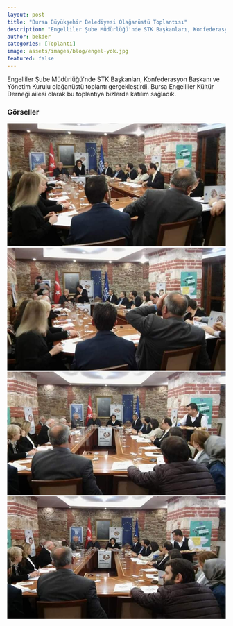 ```yaml
---
layout: post
title: "Bursa Büyükşehir Belediyesi Olağanüstü Toplantısı"
description: "Engelliler Şube Müdürlüğü'nde STK Başkanları, Konfederasyon Başkanı ve Yönetim Kurulu olağanüstü toplantı gerçekleştirdi."
author: bekder
categories: [Toplantı]
image: assets/images/blog/engel-yok.jpg
featured: false
---
```


Engelliler Şube Müdürlüğü'nde STK Başkanları, Konfederasyon Başkanı ve Yönetim Kurulu olağanüstü toplantı gerçekleştirdi. Bursa Engelliler Kültür Derneği ailesi olarak bu toplantıya bizlerde katılım sağladık.

### Görseller

<a href="/assets/images/blog/buyuksehir-belediyesi-olaganustu-toplantisi-1.jpg" data-lightbox="buyuksehir-belediyesi-olaganustu-toplantisi" data-title="Bursa Büyükşehir Belediyesi Olağanüstü Toplantısı">
    <img src="/assets/images/blog/buyuksehir-belediyesi-olaganustu-toplantisi-1.jpg" alt="Bursa Büyükşehir Belediyesi Olağanüstü Toplantısı" />
</a>

<a href="/assets/images/blog/buyuksehir-belediyesi-olaganustu-toplantisi-2.jpg" data-lightbox="buyuksehir-belediyesi-olaganustu-toplantisi" data-title="Bursa Büyükşehir Belediyesi Olağanüstü Toplantısı">
    <img src="/assets/images/blog/buyuksehir-belediyesi-olaganustu-toplantisi-2.jpg" alt="Bursa Büyükşehir Belediyesi Olağanüstü Toplantısı" />
</a>

<a href="/assets/images/blog/buyuksehir-belediyesi-olaganustu-toplantisi-3.jpg" data-lightbox="buyuksehir-belediyesi-olaganustu-toplantisi" data-title="Bursa Büyükşehir Belediyesi Olağanüstü Toplantısı">
    <img src="/assets/images/blog/buyuksehir-belediyesi-olaganustu-toplantisi-3.jpg" alt="Bursa Büyükşehir Belediyesi Olağanüstü Toplantısı" />
</a>

<a href="/assets/images/blog/buyuksehir-belediyesi-olaganustu-toplantisi-4.jpg" data-lightbox="buyuksehir-belediyesi-olaganustu-toplantisi" data-title="Bursa Büyükşehir Belediyesi Olağanüstü Toplantısı">
    <img src="/assets/images/blog/buyuksehir-belediyesi-olaganustu-toplantisi-4.jpg" alt="Bursa Büyükşehir Belediyesi Olağanüstü Toplantısı" />
</a>

